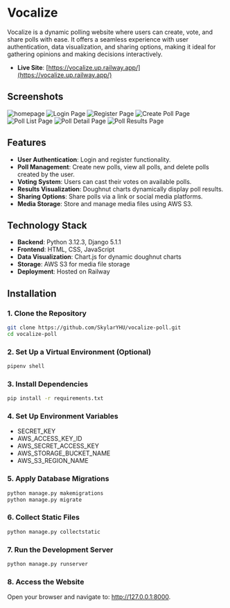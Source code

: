 # Vocalize

Vocalize is a dynamic polling website where users can create, vote, and share polls with ease. It offers a seamless experience with user authentication, data visualization, and sharing options, making it ideal for gathering opinions and making decisions interactively.

- **Live Site**: [https://vocalize.up.railway.app/](https://vocalize.up.railway.app/)

## Screenshots
![homepage](Screenshots/homepage.png)
![Login Page](Screenshots/login.png)
![Register Page](Screenshots/register.png)
![Create Poll Page](Screenshots/create-poll.png)
![Poll List Page](Screenshots/poll-list.png)
![Poll Detail Page](Screenshots/poll-detail.png)
![Poll Results Page](Screenshots/poll-result.png)

## Features
- **User Authentication**: Login and register functionality.
- **Poll Management**: Create new polls, view all polls, and delete polls created by the user.
- **Voting System**: Users can cast their votes on available polls.
- **Results Visualization**: Doughnut charts dynamically display poll results.
- **Sharing Options**: Share polls via a link or social media platforms.
- **Media Storage**: Store and manage media files using AWS S3.

## Technology Stack
- **Backend**: Python 3.12.3, Django 5.1.1
- **Frontend**: HTML, CSS, JavaScript
- **Data Visualization**: Chart.js for dynamic doughnut charts
- **Storage**: AWS S3 for media file storage
- **Deployment**: Hosted on Railway

## Installation
### 1. Clone the Repository
```bash
git clone https://github.com/SkylarYHU/vocalize-poll.git
cd vocalize-poll
```

### 2. Set Up a Virtual Environment (Optional)
```bash
pipenv shell
```

### 3. Install Dependencies
```bash
pip install -r requirements.txt
```

### 4. Set Up Environment Variables
- SECRET_KEY
- AWS_ACCESS_KEY_ID
- AWS_SECRET_ACCESS_KEY
- AWS_STORAGE_BUCKET_NAME
- AWS_S3_REGION_NAME

### 5. Apply Database Migrations
```bash
python manage.py makemigrations
python manage.py migrate
```

### 6. Collect Static Files
```bash
python manage.py collectstatic
```

### 7. Run the Development Server
```bash
python manage.py runserver
```

### 8. Access the Website
Open your browser and navigate to: http://127.0.0.1:8000.


